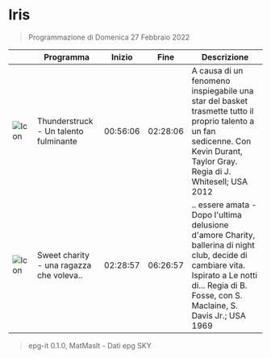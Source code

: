# Iris
> Programmazione di Domenica 27 Febbraio 2022

||Programma|Inizio|Fine|Descrizione|
|---|---|---|---|---|
|![Icon](https://guidatv.sky.it/uuid/4732d6ae-6224-4630-9659-d370e8ece043/cover?md5ChecksumParam=c7286323bbfe6d15e250fe6e4b6c291b)|Thunderstruck - Un talento fulminante|00:56:06|02:28:06|A causa di un fenomeno inspiegabile una star del basket trasmette tutto il proprio talento a un fan sedicenne. Con Kevin Durant, Taylor Gray. Regia di J. Whitesell; USA 2012
|![Icon](https://guidatv.sky.it/uuid/96e22a06-8b49-4eff-88b4-1cc455cc7240/cover?md5ChecksumParam=72b392c8d50860ee2c2dbdf31ec6ecaf)|Sweet charity - una ragazza che voleva..|02:28:57|06:26:57|.. essere amata - Dopo l&#039;ultima delusione d&#039;amore Charity, ballerina di night club, decide di cambiare vita. Ispirato a Le notti di... Regia di B. Fosse, con S. Maclaine, S. Davis Jr.; USA 1969



 > epg-it 0.1.0, MatMasIt - Dati epg SKY